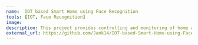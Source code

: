 ```yaml
---
name:  IOT based Smart Home using Face Recognition
tools: [IOT, Face Recognition]
image: 
description: This project provides controlling and monitoring of home appliances as well as provides security from unknown persons. We proposed a system for Smart Home Automation technique.
external_url: https://github.com/Jank14/IOT-based-Smart-Home-using-Face-Recognition
---
```


